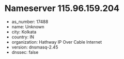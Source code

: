 # Nameserver 115.96.159.204

* as_number: 17488
* name: Unknown
* city: Kolkata
* country: IN
* organization: Hathway IP Over Cable Internet
* version: dnsmasq-2.45
* dnssec: false
